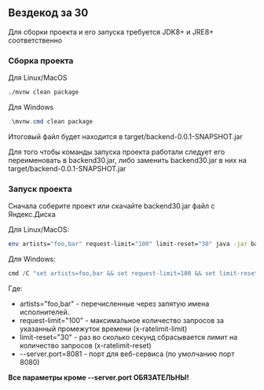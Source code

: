 ## Вездекод за 30

Для сборки проекта и его запуска требуется JDK8+ и JRE8+ соответственно
### Сборка проекта
Для Linux/MacOS
```bash
./mvnw clean package
```

Для Windows
```powershell
.\mvnw.cmd clean package
```
Итоговый файл будет находится в target/backend-0.0.1-SNAPSHOT.jar

Для того чтобы команды запуска проекта работали следует его переименовать в backend30.jar, либо заменить backend30.jar в них на target/backend-0.0.1-SNAPSHOT.jar

### Запуск проекта
Сначала соберите проект или скачайте backend30.jar файл с Яндекс.Диска

Для Linux/MacOS:
```bash
env artists="foo,bar" request-limit="100" limit-reset="30" java -jar backend30.jar --server.port=8081
```

Для Windows:
```powershell
cmd /C "set artists=foo,bar && set request-limit=100 && set limit-reset=30 && java -jar backend30.jar --server.port=8081"
```

Где:
* artists="foo,bar" - перечисленные через запятую имена исполнителей.
* request-limit="100" - максимальное количество запросов за указанный промежуток времени (x-ratelimit-limit)
* limit-reset="30" - раз во сколько секунд сбрасывается лимит на количество запросов (x-ratelimit-reset)
* --server.port=8081 - порт для веб-сервиса (по умолчанию порт 8080)

**Все параметры кроме --server.port ОБЯЗАТЕЛЬНЫ!**